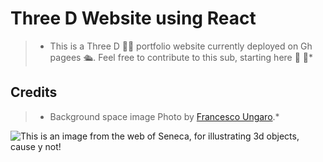 # **Three D Website using React**

> * This is a Three  D 🤦‍♂️ portfolio website currently deployed on Gh pagees 🛳️. Feel free to contribute to this sub, starting here 🤙 💠* 


## **Credits** 

> * Background space image Photo by [Francesco Ungaro](https://www.pexels.com/photo/starry-sky-998641/).*


![This is an image from the web of Seneca, for illustrating 3d objects, cause y not!](https://m.media-amazon.com/images/I/416NAHJ2+ES._AC_SX679_.jpg)


